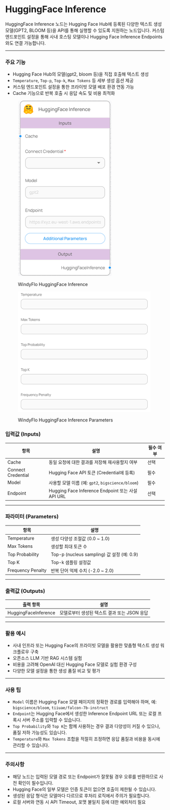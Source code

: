 # HuggingFace Inference

HuggingFace Inference 노드는 Hugging Face Hub에 등록된 다양한 텍스트 생성 모델(GPT2, BLOOM 등)을 API를 통해 실행할 수 있도록 지원하는 노드입니다. 커스텀 엔드포인트 설정을 통해 사내 호스팅 모델이나 Hugging Face Inference Endpoints와도 연결 가능합니다.

***

### 주요 기능

* Hugging Face Hub의 모델(gpt2, bloom 등)을 직접 호출해 텍스트 생성
* `Temperature`, `Top-p`, `Top-k`, `Max Tokens` 등 세부 생성 옵션 제공
* 커스텀 엔드포인트 설정을 통한 프라이빗 모델 배포 환경 연동 가능
* Cache 기능으로 반복 호출 시 응답 속도 및 비용 최적화

<figure><img src="../../../.gitbook/assets/스크린샷 2025-05-15 113212.png" alt=""><figcaption><p>WindyFlo HuggingFace Inference</p></figcaption></figure>

<figure><img src="../../../.gitbook/assets/스크린샷 2025-05-15 113223.png" alt=""><figcaption><p>WindyFlo HuggingFace Inference Parameters</p></figcaption></figure>

### 입력값 (Inputs)

| 항목                 | 설명                                            | 필수 여부 |
| ------------------ | --------------------------------------------- | ----- |
| Cache              | 동일 요청에 대한 결과를 저장해 재사용할지 여부                    | 선택    |
| Connect Credential | Hugging Face API 토큰 (Credential에 등록)          | 필수    |
| Model              | 사용할 모델 이름 (예: `gpt2`, `bigscience/bloom`)     | 필수    |
| Endpoint           | Hugging Face Inference Endpoint 또는 사설 API URL | 선택    |

***

### 파라미터 (Parameters)

| 항목                | 설명                                     |
| ----------------- | -------------------------------------- |
| Temperature       | 생성 다양성 조절값 (0.0 \~ 1.0)                |
| Max Tokens        | 생성할 최대 토큰 수                            |
| Top Probability   | Top-p (nucleus sampling) 값 설정 (예: 0.9) |
| Top K             | Top-k 샘플링 설정값                          |
| Frequency Penalty | 반복 단어 억제 수치 (-2.0 \~ 2.0)              |

***

### 출력값 (Outputs)

| 출력 항목                | 설명                          |
| -------------------- | --------------------------- |
| HuggingFaceInference | 모델로부터 생성된 텍스트 결과 또는 JSON 응답 |

***

### 활용 예시

* 사내 인프라 또는 Hugging Face의 프라이빗 모델을 활용한 맞춤형 텍스트 생성 워크플로우 구축
* 오픈소스 LLM 기반 RAG 시스템 실험
* 비용을 고려해 OpenAI 대신 Hugging Face 모델로 실험 환경 구성
* 다양한 모델 설정을 통한 생성 품질 비교 및 평가

***

### 사용 팁

* `Model` 이름은 Hugging Face 모델 페이지의 정확한 경로를 입력해야 하며, 예: `bigscience/bloom`, `tiiuae/falcon-7b-instruct`
* `Endpoint`는 Hugging Face에서 생성한 Inference Endpoint URL 또는 로컬 프록시 서버 주소를 입력할 수 있습니다.
* `Top Probability`와 `Top K`는 함께 사용하는 경우 결과 다양성이 커질 수 있으나, 품질 저하 가능성도 있습니다.
* `Temperature`와 `Max Tokens` 조합을 적절히 조정하면 응답 품질과 비용을 동시에 관리할 수 있습니다.

***

### 주의사항

* 해당 노드는 입력된 모델 경로 또는 Endpoint가 잘못될 경우 오류를 반환하므로 사전 확인이 필수입니다.
* Hugging Face의 일부 모델은 인증 토큰이 없으면 호출이 제한될 수 있습니다.
* 생성된 응답 형식은 모델마다 다르므로 후처리 로직에서 주의가 필요합니다.
* 로컬 서버와 연동 시 API Timeout, 포맷 불일치 등에 대한 예외처리 필요
